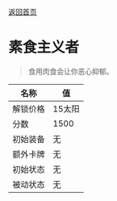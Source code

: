 [返回首页](index.md)  
# 素食主义者  
> 食用肉食会让你恶心抑郁。  
  
名称  |  值  
----  |  ----  
解锁价格  |  15太阳  
分数  |  1500  
初始装备  |  无  
额外卡牌  |  无  
初始状态  |  无  
被动状态  |  无  
